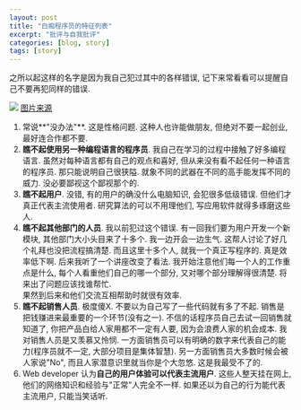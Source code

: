 ```yaml
---
layout: post
title: "白痴程序员的特征列表"
excerpt: "批评与自我批评"
categories: [blog, story]
tags: [story]
---
```


之所以起这样的名字是因为我自己犯过其中的各样错误, 记下来常看看可以提醒自己不要再犯同样的错误. 

![](http://www.codecomics.com/images/comics/assalto_en.png)
[图片来源](http://www.codecomics.com/images/comics/assalto_en.png)

1. 常说**"没办法"**. 这是性格问题. 这种人也许能做朋友, 但绝对不要一起创业, 最好连合作都不要. 
1. **瞧不起使用另一种编程语言的程序员**. 我自己在学习的过程中接触了好多编程语言. 虽然对每种语言都有自己的观点和喜好, 但从来没有看不起任何一种语言的程序员. 那只能说明自己很狭隘. 就象不同的武器在不同的高手能发挥不同的威力. 没必要鄙视这个鄙视那个的.
1. **瞧不起用户**. 没错, 有的用户的确没什么电脑知识, 会犯很多低级错误. 但他们才真正代表主流使用者. 研究算法的可以不用理他们, 写应用软件就得多琢磨这些人.
1. **瞧不起其他部门的人员**. 我以前犯过这个错误. 有一回我们要为用户开发一个新模块, 其他部门大小头目来了十多个. 我一边开会一边生气. 这帮人讨论了好几个礼拜也没把流程搞清楚.
而且这里十多个人, 就我一个真正写程序的. 真是效率低下啊. 后来我听了一个讲座改变了看法. 我开始注意他们每一个人的工作重点是什么, 每个人看重他们自己的哪一个部分, 又对哪个部分理解得很清楚. 将来出了问题应该找谁帮忙.  
果然到后来和他们交流互相帮助时就很有效率. 
1. **瞧不起销售人员**. 极度傻X. 不要以为自己写了一些代码就有多了不起. 销售是把钱赚进来最重要的一个环节(没有之一). 不信的话程序员自己去试一回销售就知道了, 你把产品白给人家用都不一定有人要, 因为会浪费人家的机会成本. 我对销售人员是又羡慕又怜悯. 一方面销售员可以有明确的数字来代表自己的能力(程序员就不一定, 大部分项目是集体智慧). 另一方面销售员大多数时候会被人家说"No", 而且人家潜意识里就当你是个大忽悠. 这是我最受不了的. 
1. Web developer 认为**自己的用户体验可以代表主流用户**. 这些人整天挂在网上, 他们的网络知识和经验与"正常"人完全不一样. 如果还以为自己的行为能代表主流用户, 只能当笑话听.

